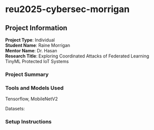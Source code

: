 # reu2025-cybersec-morrigan

## Project Information  
**Project Type**: Individual  
**Student Name**: Raine Morrigan  
**Mentor Name**: Dr. Hasan  
**Research Title**: Exploring Coordinated Attacks of Federated Learning TinyML Protected IoT Systems 

### Project Summary

### Tools and Models Used
Tensorflow, MobileNetV2

Datasets: 
### Setup Instructions
